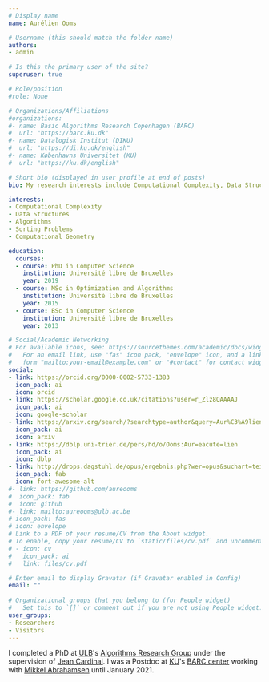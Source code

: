 ```yaml
---
# Display name
name: Aurélien Ooms

# Username (this should match the folder name)
authors:
- admin

# Is this the primary user of the site?
superuser: true

# Role/position
#role: None

# Organizations/Affiliations
#organizations:
#- name: Basic Algorithms Research Copenhagen (BARC)
#  url: "https://barc.ku.dk"
#- name: Datalogisk Institut (DIKU)
#  url: "https://di.ku.dk/english"
#- name: Københavns Universitet (KU)
#  url: "https://ku.dk/english"

# Short bio (displayed in user profile at end of posts)
bio: My research interests include Computational Complexity, Data Structures, Algorithms, Sorting Problems and Computational Geometry.

interests:
- Computational Complexity
- Data Structures
- Algorithms
- Sorting Problems
- Computational Geometry

education:
  courses:
  - course: PhD in Computer Science
    institution: Université libre de Bruxelles
    year: 2019
  - course: MSc in Optimization and Algorithms
    institution: Université libre de Bruxelles
    year: 2015
  - course: BSc in Computer Science
    institution: Université libre de Bruxelles
    year: 2013

# Social/Academic Networking
# For available icons, see: https://sourcethemes.com/academic/docs/widgets/#icons
#   For an email link, use "fas" icon pack, "envelope" icon, and a link in the
#   form "mailto:your-email@example.com" or "#contact" for contact widget.
social:
- link: https://orcid.org/0000-0002-5733-1383
  icon_pack: ai
  icon: orcid
- link: https://scholar.google.co.uk/citations?user=r_Zlz8QAAAAJ
  icon_pack: ai
  icon: google-scholar
- link: https://arxiv.org/search/?searchtype=author&query=Aur%C3%A9lien+Ooms&abstracts=show&size=200&order=-submitted_date
  icon_pack: ai
  icon: arxiv
- link: https://dblp.uni-trier.de/pers/hd/o/Ooms:Aur=eacute=lien
  icon_pack: ai
  icon: dblp
- link: http://drops.dagstuhl.de/opus/ergebnis.php?wer=opus&suchart=teil&Lines_Displayed=10&sort=o.date_year+DESC%2C+o.title&suchfeld1=oa.person&suchwert1=Ooms%2C+Aurelien
  icon_pack: fab
  icon: fort-awesome-alt
#- link: https://github.com/aureooms
#  icon_pack: fab
#  icon: github
#- link: mailto:aureooms@ulb.ac.be
# icon_pack: fas
# icon: envelope
# Link to a PDF of your resume/CV from the About widget.
# To enable, copy your resume/CV to `static/files/cv.pdf` and uncomment the lines below.  
# - icon: cv
#   icon_pack: ai
#   link: files/cv.pdf

# Enter email to display Gravatar (if Gravatar enabled in Config)
email: ""
  
# Organizational groups that you belong to (for People widget)
#   Set this to `[]` or comment out if you are not using People widget.  
user_groups:
- Researchers
- Visitors
---
```


I completed a PhD
at [ULB](https://ulb.be/en)'s
[Algorithms Research Group](https://algo.ulb.be)
under the supervision of
[Jean Cardinal](http://homepages.ulb.ac.be/~jcardin).
I was a Postdoc at [KU](https://ku.dk/english)'s
[BARC center](https://barc.ku.dk)
working with [Mikkel Abrahamsen](https://sites.google.com/site/mikkelabrahamsen)
until January 2021.
